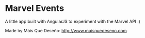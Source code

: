 Marvel Events
=============

A little app built with AngularJS to experiment with the Marvel API :)

Made by Máis Que Deseño: http://www.maisquedeseno.com
